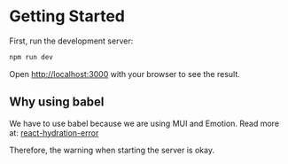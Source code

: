 # Getting Started

First, run the development server:

```bash
npm run dev
```

Open [http://localhost:3000](http://localhost:3000) with your browser to see the result.

## Why using babel
We have to use babel because we are using MUI and Emotion. Read more at: [react-hydration-error](https://nextjs.org/docs/messages/react-hydration-error)

Therefore, the warning when starting the server is okay.
